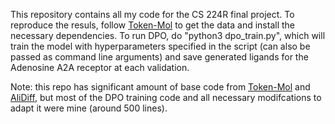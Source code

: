 This repository contains all my code for the CS 224R final project. To reproduce the resuls, follow [Token-Mol]([Token-Mol](https://github.com/jkwang93/Token-Mol)) to get the data and install the necessary dependencies. To run DPO, do "python3 dpo_train.py", which will train the model with hyperparameters specified in the script (can also be passed as command line arguments) and save generated ligands for the Adenosine A2A receptor at each validation. 

Note: this repo has significant amount of base code from [Token-Mol](https://github.com/jkwang93/Token-Mol) and [AliDiff](https://github.com/MinkaiXu/AliDiff), but most of the DPO training code and all necessary modifcations to adapt it were mine (around 500 lines). 

